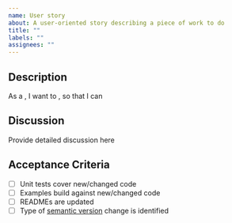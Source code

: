 ```yaml
---
name: User story
about: A user-oriented story describing a piece of work to do
title: ""
labels: ""
assignees: ""
---
```


## Description

As a <user type>, I want to <do something>, so that I can <accomplish something>

## Discussion

Provide detailed discussion here

## Acceptance Criteria

<!-- Remove any that don't apply -->

- [ ] Unit tests cover new/changed code
- [ ] Examples build against new/changed code
- [ ] READMEs are updated
- [ ] Type of [semantic version](https://semver.org/) change is identified